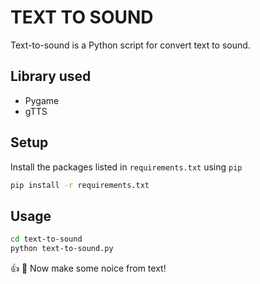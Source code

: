 # TEXT TO SOUND

Text-to-sound is a Python script for convert text to sound.

## Library used
- Pygame
- gTTS

## Setup

Install the packages listed in `requirements.txt` using `pip`

```bash
pip install -r requirements.txt
```

## Usage

```bash
cd text-to-sound
python text-to-sound.py
```
:thumbsup: :tada: Now make some noice from text!